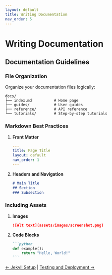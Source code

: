 ```yaml
---
layout: default
title: Writing Documentation
nav_order: 5
---
```


# Writing Documentation
<!-- writing-docs.md -->

## Documentation Guidelines

### File Organization

Organize your documentation files logically:
```
docs/
├── index.md          # Home page
├── guides/           # User guides
├── reference/        # API reference
└── tutorials/        # Step-by-step tutorials
```

### Markdown Best Practices

1. **Front Matter**
   ```yaml
   ---
   title: Page Title
   layout: default
   nav_order: 1
   ---
   ```

2. **Headers and Navigation**
   ```markdown
   # Main Title
   ## Section
   ### Subsection
   ```

### Including Assets

1. **Images**
   ```markdown
   ![Alt text](assets/images/screenshot.png)
   ```

2. **Code Blocks**
   ````markdown
   ```python
   def example():
       return "Hello, World!"
   ```
   ````

[← Jekyll Setup](jekyll-setup.md) | [Testing and Deployment →](testing-deployment.md)